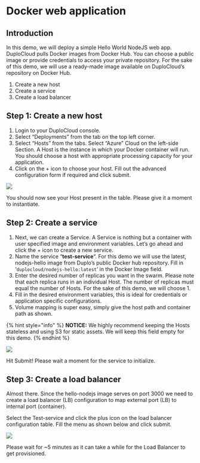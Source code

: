 # Docker web application

## Introduction <a href="#0-toc-title" id="0-toc-title"></a>

In this demo, we will deploy a simple Hello World NodeJS web app. DuploCloud pulls Docker images from Docker Hub. You can choose a public image or provide credentials to access your private repository. For the sake of this demo, we will use a ready-made image available on DuploCloud’s repository on Docker Hub.

1. Create a new host
2. Create a service
3. Create a load balancer

## Step 1: Create a new host <a href="#1-toc-title" id="1-toc-title"></a>

1. Login to your DuploCloud console.
2. Select “Deployments” from the tab on the top left corner.
3. Select “Hosts” from the tabs. Select “Azure” Cloud on the left-side Section. A Host is the instance in which your Docker container will run. You should choose a host with appropriate processing capacity for your application.
4. Click on the + icon to choose your host. Fill out the advanced configuration form if required and click submit.

![](https://duplocloud.com/wp-content/uploads/2021/11/N1-host1.png)

You should now see your Host present in the table. Please give it a moment to instantiate.

## Step 2: Create a service <a href="#2-toc-title" id="2-toc-title"></a>

1. Next, we can create a Service. A Service is nothing but a container with user specified image and environment variables. Let’s go ahead and click the + icon to create a new service.
2. Name the service “**test-service**“. For this demo we will use the latest, nodejs-hello image from Duplo’s public Docker hub repository. Fill in ‘`duplocloud/nodejs-hello:latest`‘ in the Docker Image field.
3. Enter the desired number of replicas you want in the swarm. Please note that each replica runs in an individual Host. The number of replicas must equal the number of Hosts. For the sake of this demo, we will choose 1.
4. Fill in the desired environment variables, this is ideal for credentials or application specific configurations.
5. Volume mapping is super easy, simply give the host path and container path as shown.

{% hint style="info" %}
**NOTICE:** We highly recommend keeping the Hosts stateless and using S3 for static assets. We will keep this field empty for this demo.
{% endhint %}

![](https://duplocloud.com/wp-content/uploads/2021/11/N1-service1.png)

Hit Submit! Please wait a moment for the service to initialize.

## Step 3: Create a load balancer <a href="#3-toc-title" id="3-toc-title"></a>

Almost there. Since the hello-nodejs image serves on port 3000 we need to create a load balancer (LB) configuration to map external port (LB) to internal port (container).

Select the Test-service and click the plus icon on the load balancer configuration table. Fill the menu as shown below and click submit.

![](https://duplocloud.com/wp-content/uploads/2021/11/N1-lb1.png)

Please wait for \~5 minutes as it can take a while for the Load Balancer to get provisioned.
